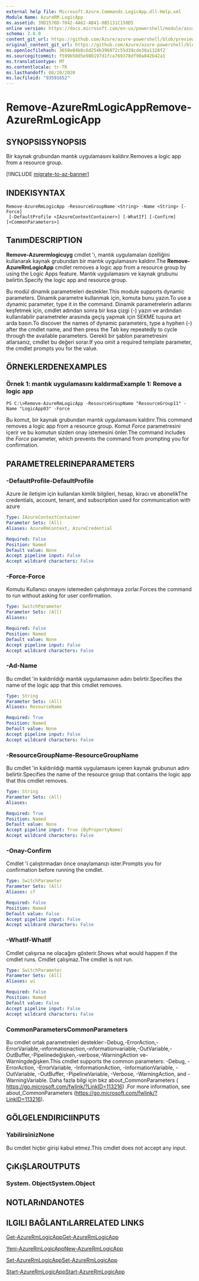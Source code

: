 ```yaml
---
external help file: Microsoft.Azure.Commands.LogicApp.dll-Help.xml
Module Name: AzureRM.LogicApp
ms.assetid: 39D1576D-7042-4A62-AB41-0B5131C150D5
online version: https://docs.microsoft.com/en-us/powershell/module/azurerm.logicapp/remove-azurermlogicapp
schema: 2.0.0
content_git_url: https://github.com/Azure/azure-powershell/blob/preview/src/ResourceManager/LogicApp/Commands.LogicApp/help/Remove-AzureRmLogicApp.md
original_content_git_url: https://github.com/Azure/azure-powershell/blob/preview/src/ResourceManager/LogicApp/Commands.LogicApp/help/Remove-AzureRmLogicApp.md
ms.openlocfilehash: 3650e04b8c6d254b396072c55d39cde38a1328f2
ms.sourcegitcommit: f599b50d5e980197d1fca769378df90a842b42a1
ms.translationtype: MT
ms.contentlocale: tr-TR
ms.lasthandoff: 08/20/2020
ms.locfileid: "93591652"
---
```

# <span data-ttu-id="8beba-101">Remove-AzureRmLogicApp</span><span class="sxs-lookup"><span data-stu-id="8beba-101">Remove-AzureRmLogicApp</span></span>

## <span data-ttu-id="8beba-102">SYNOPSIS</span><span class="sxs-lookup"><span data-stu-id="8beba-102">SYNOPSIS</span></span>
<span data-ttu-id="8beba-103">Bir kaynak grubundan mantık uygulamasını kaldırır.</span><span class="sxs-lookup"><span data-stu-id="8beba-103">Removes a logic app from a resource group.</span></span>

[!INCLUDE [migrate-to-az-banner](../../includes/migrate-to-az-banner.md)]

## <span data-ttu-id="8beba-104">INDEKI</span><span class="sxs-lookup"><span data-stu-id="8beba-104">SYNTAX</span></span>

```
Remove-AzureRmLogicApp -ResourceGroupName <String> -Name <String> [-Force]
 [-DefaultProfile <IAzureContextContainer>] [-WhatIf] [-Confirm] [<CommonParameters>]
```

## <span data-ttu-id="8beba-105">Tanım</span><span class="sxs-lookup"><span data-stu-id="8beba-105">DESCRIPTION</span></span>
<span data-ttu-id="8beba-106">**Remove-Azurermlogicuyg** cmdlet 'ı, mantık uygulamaları özelliğini kullanarak kaynak grubundan bir mantık uygulamasını kaldırır.</span><span class="sxs-lookup"><span data-stu-id="8beba-106">The **Remove-AzureRmLogicApp** cmdlet removes a logic app from a resource group by using the Logic Apps feature.</span></span>
<span data-ttu-id="8beba-107">Mantık uygulamasını ve kaynak grubunu belirtin.</span><span class="sxs-lookup"><span data-stu-id="8beba-107">Specify the logic app and resource group.</span></span>

<span data-ttu-id="8beba-108">Bu modül dinamik parametreleri destekler.</span><span class="sxs-lookup"><span data-stu-id="8beba-108">This module supports dynamic parameters.</span></span>
<span data-ttu-id="8beba-109">Dinamik parametre kullanmak için, komuta bunu yazın.</span><span class="sxs-lookup"><span data-stu-id="8beba-109">To use a dynamic parameter, type it in the command.</span></span>
<span data-ttu-id="8beba-110">Dinamik parametrelerin adlarını keşfetmek için, cmdlet adından sonra bir kısa çizgi (-) yazın ve ardından kullanılabilir parametreler arasında geçiş yapmak için SEKME tuşuna art arda basın.</span><span class="sxs-lookup"><span data-stu-id="8beba-110">To discover the names of dynamic parameters, type a hyphen (-) after the cmdlet name, and then press the Tab key repeatedly to cycle through the available parameters.</span></span>
<span data-ttu-id="8beba-111">Gerekli bir şablon parametresini atlarsanız, cmdlet bu değeri sorar.</span><span class="sxs-lookup"><span data-stu-id="8beba-111">If you omit a required template parameter, the cmdlet prompts you for the value.</span></span>

## <span data-ttu-id="8beba-112">ÖRNEKLERDEN</span><span class="sxs-lookup"><span data-stu-id="8beba-112">EXAMPLES</span></span>

### <span data-ttu-id="8beba-113">Örnek 1: mantık uygulamasını kaldırma</span><span class="sxs-lookup"><span data-stu-id="8beba-113">Example 1: Remove a logic app</span></span>
```
PS C:\>Remove-AzureRmLogicApp -ResourceGroupName "ResourceGroup11" -Name "LogicApp03" -Force
```

<span data-ttu-id="8beba-114">Bu komut, bir kaynak grubundan mantık uygulamasını kaldırır.</span><span class="sxs-lookup"><span data-stu-id="8beba-114">This command removes a logic app from a resource group.</span></span>
<span data-ttu-id="8beba-115">Komut *Force* parametresini içerir ve bu komutun sizden onay istemesini önler.</span><span class="sxs-lookup"><span data-stu-id="8beba-115">The command includes the *Force* parameter, which prevents the command from prompting you for confirmation.</span></span>

## <span data-ttu-id="8beba-116">PARAMETRELERINE</span><span class="sxs-lookup"><span data-stu-id="8beba-116">PARAMETERS</span></span>

### <span data-ttu-id="8beba-117">-DefaultProfile</span><span class="sxs-lookup"><span data-stu-id="8beba-117">-DefaultProfile</span></span>
<span data-ttu-id="8beba-118">Azure ile iletişim için kullanılan kimlik bilgileri, hesap, kiracı ve abonelik</span><span class="sxs-lookup"><span data-stu-id="8beba-118">The credentials, account, tenant, and subscription used for communication with azure</span></span>

```yaml
Type: IAzureContextContainer
Parameter Sets: (All)
Aliases: AzureRmContext, AzureCredential

Required: False
Position: Named
Default value: None
Accept pipeline input: False
Accept wildcard characters: False
```

### <span data-ttu-id="8beba-119">-Force</span><span class="sxs-lookup"><span data-stu-id="8beba-119">-Force</span></span>
<span data-ttu-id="8beba-120">Komutu Kullanıcı onayını istemeden çalıştırmaya zorlar.</span><span class="sxs-lookup"><span data-stu-id="8beba-120">Forces the command to run without asking for user confirmation.</span></span>

```yaml
Type: SwitchParameter
Parameter Sets: (All)
Aliases: 

Required: False
Position: Named
Default value: None
Accept pipeline input: False
Accept wildcard characters: False
```

### <span data-ttu-id="8beba-121">-Ad</span><span class="sxs-lookup"><span data-stu-id="8beba-121">-Name</span></span>
<span data-ttu-id="8beba-122">Bu cmdlet 'in kaldırıldığı mantık uygulamasının adını belirtir.</span><span class="sxs-lookup"><span data-stu-id="8beba-122">Specifies the name of the logic app that this cmdlet removes.</span></span>

```yaml
Type: String
Parameter Sets: (All)
Aliases: ResourceName

Required: True
Position: Named
Default value: None
Accept pipeline input: False
Accept wildcard characters: False
```

### <span data-ttu-id="8beba-123">-ResourceGroupName</span><span class="sxs-lookup"><span data-stu-id="8beba-123">-ResourceGroupName</span></span>
<span data-ttu-id="8beba-124">Bu cmdlet 'in kaldırıldığı mantık uygulamasını içeren kaynak grubunun adını belirtir.</span><span class="sxs-lookup"><span data-stu-id="8beba-124">Specifies the name of the resource group that contains the logic app that this cmdlet removes.</span></span>

```yaml
Type: String
Parameter Sets: (All)
Aliases: 

Required: True
Position: Named
Default value: None
Accept pipeline input: True (ByPropertyName)
Accept wildcard characters: False
```

### <span data-ttu-id="8beba-125">-Onay</span><span class="sxs-lookup"><span data-stu-id="8beba-125">-Confirm</span></span>
<span data-ttu-id="8beba-126">Cmdlet 'i çalıştırmadan önce onaylamanızı ister.</span><span class="sxs-lookup"><span data-stu-id="8beba-126">Prompts you for confirmation before running the cmdlet.</span></span>

```yaml
Type: SwitchParameter
Parameter Sets: (All)
Aliases: cf

Required: False
Position: Named
Default value: False
Accept pipeline input: False
Accept wildcard characters: False
```

### <span data-ttu-id="8beba-127">-WhatIf</span><span class="sxs-lookup"><span data-stu-id="8beba-127">-WhatIf</span></span>
<span data-ttu-id="8beba-128">Cmdlet çalışırsa ne olacağını gösterir.</span><span class="sxs-lookup"><span data-stu-id="8beba-128">Shows what would happen if the cmdlet runs.</span></span>
<span data-ttu-id="8beba-129">Cmdlet çalışmaz.</span><span class="sxs-lookup"><span data-stu-id="8beba-129">The cmdlet is not run.</span></span>

```yaml
Type: SwitchParameter
Parameter Sets: (All)
Aliases: wi

Required: False
Position: Named
Default value: False
Accept pipeline input: False
Accept wildcard characters: False
```

### <span data-ttu-id="8beba-130">CommonParameters</span><span class="sxs-lookup"><span data-stu-id="8beba-130">CommonParameters</span></span>
<span data-ttu-id="8beba-131">Bu cmdlet ortak parametreleri destekler:-Debug,-ErrorAction,-ErrorVariable,-ınformationaction,-ınformationvariable,-OutVariable,-OutBuffer,-Pipelinedeğişken,-verbose,-WarningAction ve-Warningdeğişken.</span><span class="sxs-lookup"><span data-stu-id="8beba-131">This cmdlet supports the common parameters: -Debug, -ErrorAction, -ErrorVariable, -InformationAction, -InformationVariable, -OutVariable, -OutBuffer, -PipelineVariable, -Verbose, -WarningAction, and -WarningVariable.</span></span> <span data-ttu-id="8beba-132">Daha fazla bilgi için bkz about_CommonParameters ( https://go.microsoft.com/fwlink/?LinkID=113216) .</span><span class="sxs-lookup"><span data-stu-id="8beba-132">For more information, see about_CommonParameters (https://go.microsoft.com/fwlink/?LinkID=113216).</span></span>

## <span data-ttu-id="8beba-133">GÖLGELENDIRICI</span><span class="sxs-lookup"><span data-stu-id="8beba-133">INPUTS</span></span>

### <span data-ttu-id="8beba-134">Yabilirsiniz</span><span class="sxs-lookup"><span data-stu-id="8beba-134">None</span></span>
<span data-ttu-id="8beba-135">Bu cmdlet hiçbir girişi kabul etmez.</span><span class="sxs-lookup"><span data-stu-id="8beba-135">This cmdlet does not accept any input.</span></span>

## <span data-ttu-id="8beba-136">ÇıKıŞLAR</span><span class="sxs-lookup"><span data-stu-id="8beba-136">OUTPUTS</span></span>

### <span data-ttu-id="8beba-137">System. Object</span><span class="sxs-lookup"><span data-stu-id="8beba-137">System.Object</span></span>

## <span data-ttu-id="8beba-138">NOTLARıNDA</span><span class="sxs-lookup"><span data-stu-id="8beba-138">NOTES</span></span>

## <span data-ttu-id="8beba-139">ILGILI BAĞLANTıLAR</span><span class="sxs-lookup"><span data-stu-id="8beba-139">RELATED LINKS</span></span>

[<span data-ttu-id="8beba-140">Get-AzureRmLogicApp</span><span class="sxs-lookup"><span data-stu-id="8beba-140">Get-AzureRmLogicApp</span></span>](./Get-AzureRmLogicApp.md)

[<span data-ttu-id="8beba-141">Yeni-AzureRmLogicApp</span><span class="sxs-lookup"><span data-stu-id="8beba-141">New-AzureRmLogicApp</span></span>](./New-AzureRmLogicApp.md)

[<span data-ttu-id="8beba-142">Set-AzureRmLogicApp</span><span class="sxs-lookup"><span data-stu-id="8beba-142">Set-AzureRmLogicApp</span></span>](./Set-AzureRmLogicApp.md)

[<span data-ttu-id="8beba-143">Start-AzureRmLogicApp</span><span class="sxs-lookup"><span data-stu-id="8beba-143">Start-AzureRmLogicApp</span></span>](./Start-AzureRmLogicApp.md)


